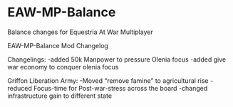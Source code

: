 # EAW-MP-Balance
Balance changes for Equestria At War Multiplayer

EAW-MP-Balance Mod Changelog

Changelings:
-added 50k Manpower to pressure Olenia focus
-added give war economy to conquer olenia focus

Griffon Liberation Army:
-Moved “remove famine” to agricultural rise
-reduced Focus-time for Post-war-stress across the board
-changed infrastructure gain to different state
